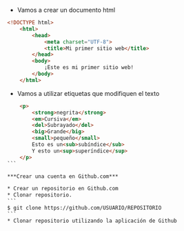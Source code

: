 * Vamos a crear un documento html

````html
<!DOCTYPE html>
    <html>
        <head>
            <meta charset="UTF-8">
            <title>Mi primer sitio web</title>
        </head>
        <body>
            ¡Este es mi primer sitio web!
        </body>
    </html>
````

* Vamos a utilizar etiquetas que modifiquen el texto

````html
	<p>
		<strong>negrita</strong>
		<em>Cursiva</em>
		<del>Subrayado</del>
		<big>Grande</big>
		<small>pequeño</small>
		Esto es un<sub>subíndice</sub>
		Y esto un<sup>superíndice</sup>
	</p>
```

***Crear una cuenta en Github.com***

* Crear un repositorio en Github.com
* Clonar repositorio.
```
$ git clone https://github.com/USUARIO/REPOSITORIO
```
* Clonar repositorio utilizando la aplicación de Github


